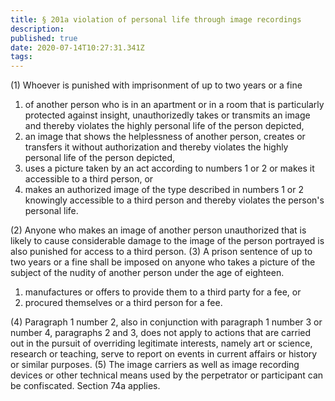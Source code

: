 ```yaml
---
title: § 201a violation of personal life through image recordings 
description: 
published: true
date: 2020-07-14T10:27:31.341Z
tags: 
---
```


(1) Whoever is punished with imprisonment of up to two years or a fine
1. of another person who is in an apartment or in a room that is particularly protected against insight, unauthorizedly takes or transmits an image and thereby violates the highly personal life of the person depicted,
1. an image that shows the helplessness of another person, creates or transfers it without authorization and thereby violates the highly personal life of the person depicted,
1. uses a picture taken by an act according to numbers 1 or 2 or makes it accessible to a third person, or
1. makes an authorized image of the type described in numbers 1 or 2 knowingly accessible to a third person and thereby violates the person's personal life.

(2) Anyone who makes an image of another person unauthorized that is likely to cause considerable damage to the image of the person portrayed is also punished for access to a third person.
(3) A prison sentence of up to two years or a fine shall be imposed on anyone who takes a picture of the subject of the nudity of another person under the age of eighteen.
1. manufactures or offers to provide them to a third party for a fee, or
1. procured themselves or a third person for a fee.

(4) Paragraph 1 number 2, also in conjunction with paragraph 1 number 3 or number 4, paragraphs 2 and 3, does not apply to actions that are carried out in the pursuit of overriding legitimate interests, namely art or science, research or teaching, serve to report on events in current affairs or history or similar purposes.
(5) The image carriers as well as image recording devices or other technical means used by the perpetrator or participant can be confiscated. Section 74a applies.